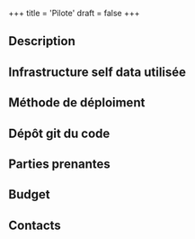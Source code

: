 +++
title = 'Pilote'
draft = false
+++

## Description

## Infrastructure self data utilisée

## Méthode de déploiment

## Dépôt git du code

## Parties prenantes

## Budget

## Contacts
